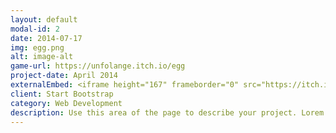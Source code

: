 ```yaml
---
layout: default
modal-id: 2
date: 2014-07-17
img: egg.png
alt: image-alt
game-url: https://unfolange.itch.io/egg
project-date: April 2014
externalEmbed: <iframe height="167" frameborder="0" src="https://itch.io/embed/3515511" width="552"><a href="https://unfolange.itch.io/egg">Egg by unfolange</a></iframe>
client: Start Bootstrap
category: Web Development
description: Use this area of the page to describe your project. Lorem ipsum dolor sit amet, consectetur adipisicing elit. Mollitia neque assumenda ipsam nihil, molestias magnam, recusandae quos quis inventore quisquam velit asperiores, vitae? Reprehenderit soluta, eos quod consequuntur itaque. Nam.
---
```

